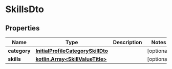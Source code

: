 # SkillsDto

## Properties
Name | Type | Description | Notes
------------ | ------------- | ------------- | -------------
**category** | [**InitialProfileCategorySkillDto**](InitialProfileCategorySkillDto.md) |  |  [optional]
**skills** | [**kotlin.Array&lt;SkillValueTitle&gt;**](SkillValueTitle.md) |  |  [optional]
